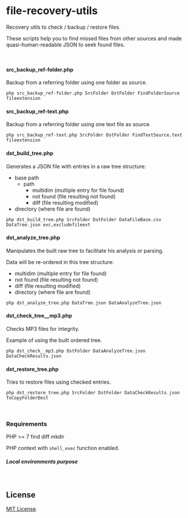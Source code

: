 # file-recovery-utils

Recovery utils to check / backup / restore files.

These scripts help you to find missed files from other sources and made quasi-human-readable JSON to seek found files.

 

#### src_backup_ref-folder.php

Backup from a referring folder using one folder as source.
```
php src_backup_ref-folder.php SrcFolder DstFolder FindFolderSource fileextension
```


#### src_backup_ref-text.php

Backup from a referring folder using one text file as source.
```
php src_backup_ref-text.php SrcFolder DstFolder FindTextSource.text fileextension
```


#### dst_build_tree.php

Generates a JSON file with entries in a raw tree structure: 
- base path
  - path
    - multidim (multiple entry for file found)
    - not found (file resulting not found)
    - diff (file resulting modified)
- directory (where file are found)
```
php dst_build_tree.php SrcFolder DstFolder DataFileBase.csv DataTree.json exc,excludefileext
```


#### dst_analyze_tree.php

Manipulates the built raw tree to facilitate his analysis or parsing.

Data will be re-ordered in this tree structure: 
- multidim (multiple entry for file found)
- not found (file resulting not found)
- diff (file resulting modified)
- directory (where file are found)
```
php dst_analyze_tree.php DataTree.json DataAnalyzeTree.json
```


#### dst_check_tree__mp3.php

Checks MP3 files for integrity.

Example of using the built ordered tree.

```
php dst_check__mp3.php DstFolder DataAnalyzeTree.json DataCheckResults.json
```


#### dst_restore_tree.php

Tries to restore files using checked entries.
```
php dst_restore_tree.php SrcFolder DstFolder DataCheckResults.json ToCopyFolderDest
```

 

### Requirements

PHP >= 7
find
diff
mkdir

PHP context with `shell_exec` function enabled.


##### Local environments purpose

 

## License

[MIT License](LICENSE).

